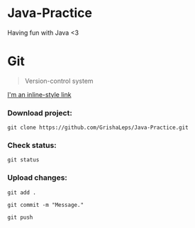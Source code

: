 # Java-Practice
Having fun with Java <3

# Git
> Version-control system

[cheat sheet]:(http://overapi.com/static/cs/git-cheat-sheet.pdf)

[I'm an inline-style link](https://www.google.com)

### Download project:
```git clone https://github.com/GrishaLeps/Java-Practice.git```

### Check status:
```git status```

### Upload changes:
```git add .```

```git commit -m "Message."```

```git push```
